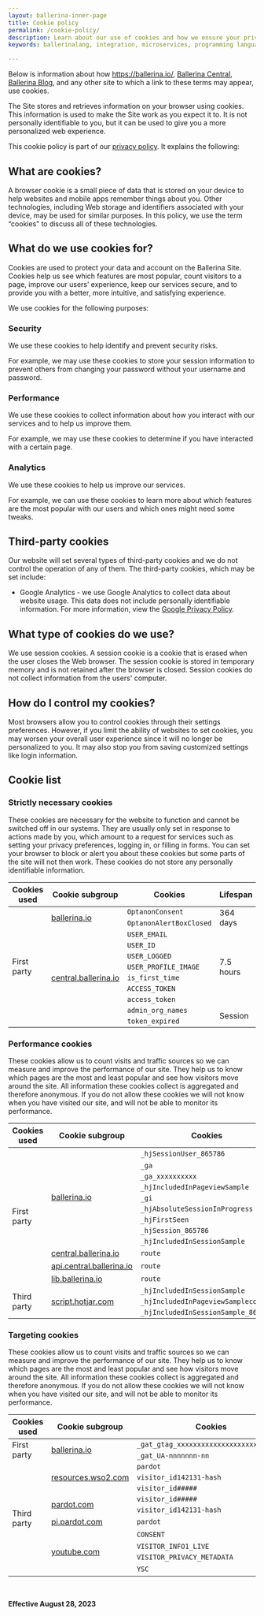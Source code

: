```yaml
---
layout: ballerina-inner-page
title: Cookie policy
permalink: /cookie-policy/
description: Learn about our use of cookies and how we ensure your privacy and data security on the Ballerina website in our Cookie Policy.
keywords: ballerinalang, integration, microservices, programming language, cloud native, ballerina language, cookie policy

---
```


Below is information about how <a target="_blank" href="https://ballerina.io/">https://ballerina.io/</a>, <a target="_blank" href="https://central.ballerina.io/">Ballerina Central</a>, <a target="_blank" href="https://blog.ballerina.io/">Ballerina Blog</a>, and any other site to which a link to these terms may appear, use cookies.

The Site stores and retrieves information on your browser using cookies. This information is used to make the Site work as you expect it to. It is not personally identifiable to you, but it can be used to give you a more personalized web experience.

This cookie policy is part of our <a target="_blank" href="/privacy-policy/">privacy policy</a>. It explains the following:

## What are cookies?

A browser cookie is a small piece of data that is stored on your device to help websites and mobile apps remember things about you. Other technologies, including Web storage and identifiers associated with your device, may be used for similar purposes. In this policy, we use the term “cookies” to discuss all of these technologies.

## What do we use cookies for?

Cookies are used to protect your data and account on the Ballerina Site. Cookies help us see which features are most popular, count visitors to a page, improve our users’ experience, keep our services secure, and to provide you with a better, more intuitive, and satisfying experience.

We use cookies for the following purposes:

### Security

We use these cookies to help identify and prevent security risks.

For example, we may use these cookies to store your session information to prevent others from changing your password without your username and password.

### Performance

We use these cookies to collect information about how you interact with our services and to help us improve them.

For example, we may use these cookies to determine if you have interacted with a certain page.

### Analytics

We use these cookies to help us improve our services.

For example, we can use these cookies to learn more about which features are the most popular with our users and which ones might need some tweaks.

## Third-party cookies

Our website will set several types of third-party cookies and we do not control the operation of any of them. The third-party cookies, which may be set include:

- Google Analytics - we use Google Analytics to collect data about website usage. This data does not include personally identifiable information. For more information, view the <a target="_blank" href="https://policies.google.com/privacy">Google Privacy Policy</a>.

## What type of cookies do we use?

We use session cookies. A session cookie is a cookie that is erased when the user closes the Web browser. The session cookie is stored in temporary memory and is not retained after the browser is closed. Session cookies do not collect information from the users' computer.

## How do I control my cookies?

Most browsers allow you to control cookies through their settings preferences. However, if you limit the ability of websites to set cookies, you may worsen your overall user experience since it will no longer be personalized to you. It may also stop you from saving customized settings like login information.

## Cookie list

### Strictly necessary cookies

These cookies are necessary for the website to function and cannot be switched off in our systems. They are usually only set in response to actions made by you, which amount to a request for services such as setting your privacy preferences, logging in, or filling in forms. You can set your browser to block or alert you about these cookies but some parts of the site will not then work. These cookies do not store any personally identifiable information.

<table>
  <thead>
    <tr>
      <th>Cookies used</th>
      <th>Cookie subgroup</th>
      <th>Cookies</th>
      <th>Lifespan</th>
    </tr>
  </thead>
  <tbody>
    <tr>
      <td rowspan="11" colspan="1">First party</div></td>
      <td rowspan="2" colspan="1"><a class="in-cell-link" href="https://ballerina.io" target="_blank">ballerina.io</a></td>
      <td><code>OptanonConsent</code></td>
      <td rowspan="2" colspan="1">364 days</td>
    </tr>
    <tr>
      <td><code>OptanonAlertBoxClosed</code></td>
    </tr>
    <tr>
      <td rowspan="9" colspan="1"><a class="in-cell-link" href="https://central.ballerina.io" target="_blank">central.ballerina.io</a></td>
      <td><code>USER_EMAIL</code></td>
      <td rowspan="7" colspan="1">7.5 hours</td>
    </tr>
    <tr>
      <td><code>USER_ID</code></td>
    </tr>
    <tr>
      <td><code>USER_LOGGED</code></td>
    </tr>
    <tr>
      <td><code>USER_PROFILE_IMAGE</code></td>
    </tr>
    <tr>
      <td><code>is_first_time</code></td>
    </tr>
    <tr>
      <td><code>ACCESS_TOKEN</code></td>
    </tr>
    <tr>
      <td><code>access_token</code></td>
    </tr>
    <tr>
      <td><code>admin_org_names</code></td>
      <td rowspan="2" colspan="1">Session</td>
    </tr>
    <tr>
      <td><code>token_expired</code></td>
    </tr>
  </tbody>
</table>

### Performance cookies

These cookies allow us to count visits and traffic sources so we can measure and improve the performance of our site. They help us to know which pages are the most and least popular and see how visitors move around the site. All information these cookies collect is aggregated and therefore anonymous. If you do not allow these cookies we will not know when you have visited our site, and will not be able to monitor its performance.

<table>
  <thead>
    <tr>
      <th>Cookies used</th>
      <th>Cookie subgroup</th>
      <th>Cookies</th>
      <th>Lifespan (Days)</th>
    </tr>
  </thead>
  <tbody>
    <tr>
      <td rowspan="12" colspan="1">First party</td>
      <td rowspan="9" colspan="1"><a class="in-cell-link" href="https://ballerina.io" target="_blank">ballerina.io</a></td>
      <td><code>_hjSessionUser_865786</code></td>
      <td>364</td>
    </tr>
    <tr>
      <td><code>_ga</code></td>
      <td rowspan="2" colspan="1">729</div></td>
    </tr>
    <tr>
      <td><code>_ga_xxxxxxxxxx</code></td>
    </tr>
    <tr>
      <td><code>_hjIncludedInPageviewSample</code></td>
      <td rowspan="12" colspan="1">0</td>
    </tr>
    <tr>
      <td><code>_gi</code></td>
    </tr>
    <tr>
      <td><code>_hjAbsoluteSessionInProgress</code></td>
    </tr>
    <tr>
      <td><code>_hjFirstSeen</code></td>
    </tr>
    <tr>
      <td><code>_hjSession_865786</code></td>
    </tr>
    <tr>
      <td><code>_hjIncludedInSessionSample</code></td>
    </tr>
    <tr>
      <td><a class="in-cell-link" href="https://central.ballerina.io" target="_blank">central.ballerina.io</a></td>
      <td><code>route</code></td>
    </tr>
    <tr>
      <td><a class="in-cell-link" href="https://api.central.ballerina.io" target="_blank">api.central.ballerina.io</a></td>
      <td><code>route</code></td>
    </tr>
    <tr>
      <td><a class="in-cell-link" href="https://lib.ballerina.io" target="_blank">lib.ballerina.io</a></td>
      <td><code>route</code></td>
    </tr>
    <tr>
      <td rowspan="3" colspan="1">Third party</td>
      <td rowspan="3" colspan="1"><a class="in-cell-link" href="https://script.hotjar.com" target="_blank">script.hotjar.com</a></td>
      <td><code>_hjIncludedInSessionSample</code></td>
    </tr>
    <tr>
      <td><code>_hjIncludedInPageviewSample</<code>code></td>
    </tr>
    <tr>
      <td><code>_hjIncludedInSessionSample_865786</code></td>
    </tr>
  </tbody>
</table>

### Targeting cookies

These cookies allow us to count visits and traffic sources so we can measure and improve the performance of our site. They help us to know which pages are the most and least popular and see how visitors move around the site. All information these cookies collect is aggregated and therefore anonymous. If you do not allow these cookies we will not know when you have visited our site, and will not be able to monitor its performance.

<table>
  <thead>
    <tr>
      <th>Cookies used</th>
      <th>Cookie subgroup</th>
      <th>Cookies</th>
      <th>Lifespan (Days)</th>
    </tr>
  </thead>
  <tbody>
    <tr>
      <td rowspan="2" colspan="1">First party</td>
      <td rowspan="2" colspan="1"><a class="in-cell-link" href="https://ballerina.io" target="_blank">ballerina.io</a></td>
      <td><code>_gat_gtag_xxxxxxxxxxxxxxxxxxxxxxxxxxx</code></td>
      <td rowspan="3" colspan="1">0</td>
    </tr>
    <tr>
      <td><code>_gat_UA-nnnnnnn-nn</code></td>
    </tr>
    <tr>
      <td rowspan="10" colspan="1">Third party</td>
      <td rowspan="3" colspan="1"><a class="in-cell-link" href="https://resources.wso2.com" target="_blank">resources.wso2.com</a></td>
      <td><code>pardot</code></td>
    </tr>
    <tr>
      <td><code>visitor_id142131-hash</code></td>
      <td rowspan="4" colspan="1">3649</div></td>
    </tr>
    <tr>
      <td><code>visitor_id#####</code></td>
    </tr>
    <tr>
      <td rowspan="2" colspan="1"><a class="in-cell-link" href="https://pardot.com" target="_blank">pardot.com</a></td>
      <td><code>visitor_id#####</code></td>
    </tr>
    <tr>
      <td><code>visitor_id142131-hash</code></td>
    </tr>
    <tr>
      <td><a class="in-cell-link" href="https://pi.pardot.com" target="_blank">pi.pardot.com</a></td>
      <td><code>pardot</code></td>
      <td>0</td>
    </tr>
    <tr>
      <td rowspan="4" colspan="1"><a class="in-cell-link" href="https://youtube.com" target="_blank">youtube.com</a></td>
      <td><code>CONSENT</code></td>
      <td>729</td>
    </tr>
    <tr>
      <td><code>VISITOR_INFO1_LIVE</code></td>
      <td rowspan="2" colspan="1">179</td>
    </tr>
    <tr>
      <td><code>VISITOR_PRIVACY_METADATA</code></td>
    </tr>
    <tr>
      <td><code>YSC</code></td>
      <td>0</td>
    </tr>
  </tbody>
</table><br/>

**Effective August 28, 2023**


